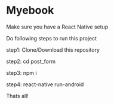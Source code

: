 # Myebook

Make sure you have a React Native setup

Do following steps to run this project

step1: Clone/Download this repository

step2: cd post_form

step3: npm i

step4: react-native run-android


Thats all!
